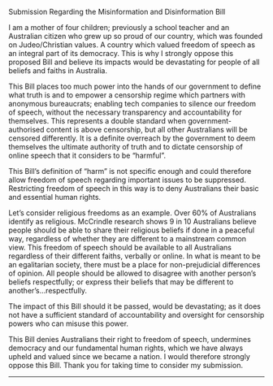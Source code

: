 Submission Regarding the Misinformation and Disinformation Bill

I am a mother of four children; previously a school teacher and an Australian citizen who grew up so
proud of our country, which was founded on Judeo/Christian values. A country which valued
freedom of speech as an integral part of its democracy. This is why I strongly oppose this proposed
Bill and believe its impacts would be devastating for people of all beliefs and faiths in Australia.

This Bill places too much power into the hands of our government to define what truth is and to
empower a censorship regime which partners with anonymous bureaucrats; enabling tech
companies to silence our freedom of speech, without the necessary transparency and accountability
for themselves. This represents a double standard when government-authorised content is above
censorship, but all other Australians will be censored differently. It is a definite overreach by the
government to deem themselves the ultimate authority of truth and to dictate censorship of online
speech that it considers to be “harmful”.

This Bill’s definition of “harm” is not specific enough and could therefore allow freedom of speech
regarding important issues to be suppressed. Restricting freedom of speech in this way is to deny
Australians their basic and essential human rights.

Let’s consider religious freedoms as an example. Over 60% of Australians identify as religious.
McCrindle research shows 9 in 10 Australians believe people should be able to share their religious
beliefs if done in a peaceful way, regardless of whether they are different to a mainstream common
view. This freedom of speech should be available to all Australians regardless of their different
faiths, verbally or online. In what is meant to be an egalitarian society, there must be a place for
non-prejudicial differences of opinion. All people should be allowed to disagree with another
person’s beliefs respectfully; or express their beliefs that may be different to
another’s…respectfully.

The impact of this Bill should it be passed, would be devastating; as it does not have a sufficient
standard of accountability and oversight for censorship powers who can misuse this power.

This Bill denies Australians their right to freedom of speech, undermines democracy and our
fundamental human rights, which we have always upheld and valued since we became a nation. I
would therefore strongly oppose this Bill. Thank you for taking time to consider my submission.


-----

